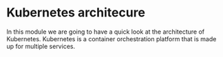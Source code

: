 # Kubernetes architecure

In this module we are going to have a quick look at the architecture of Kubernetes. 
Kubernetes is a container orchestration platform that is made up for multiple services.